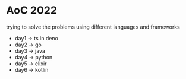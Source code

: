 # AoC 2022
trying to solve the problems using different languages and frameworks 

- day1 -> ts in deno
- day2 -> go
- day3 -> java
- day4 -> python
- day5 -> elixir
- day6 -> kotlin
